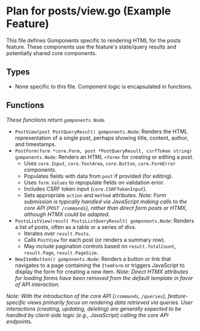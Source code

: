 # Plan for posts/view.go (Example Feature)

This file defines Gomponents specific to rendering HTML for the posts feature. These components use the feature's state/query results and potentially shared core components.

## Types

- None specific to this file. Component logic is encapsulated in functions.

## Functions

*These functions return `gomponents.Node`.*

- `PostView(post PostQueryResult) gomponents.Node`: Renders the HTML representation of a single post, perhaps showing title, content, author, and timestamps.
- `PostForm(form *core.Form, post *PostQueryResult, csrfToken string) gomponents.Node`: Renders an HTML `<form>` for creating or editing a post.
    - Uses `core.Input`, `core.TextArea`, `core.Button`, `core.FormError` components.
    - Populates fields with data from `post` if provided (for editing).
    - Uses `form.Values` to repopulate fields on validation error.
    - Includes CSRF token input (`core.CSRFTokenInput`).
    - Sets appropriate `action` and `method` attributes. *Note: Form submission is typically handled via JavaScript making calls to the core API (`POST /commands`), rather than direct form posts or HTMX, although HTMX could be adapted.*
- `PostsListView(result PostsListQueryResult) gomponents.Node`: Renders a list of posts, often as a table or a series of divs.
    - Iterates over `result.Posts`.
    - Calls `PostView` for each post (or renders a summary row).
    - May include pagination controls based on `result.TotalCount`, `result.Page`, `result.PageSize`.
- `NewItemButton() gomponents.Node`: Renders a button or link that navigates to a page containing the `ItemForm` or triggers JavaScript to display the form for creating a new item. *Note: Direct HTMX attributes for loading forms have been removed from the default template in favor of API interaction.*

*Note: With the introduction of the core API (`/commands`, `/queries`), feature-specific views primarily focus on rendering data retrieved via queries. User interactions (creating, updating, deleting) are generally expected to be handled by client-side logic (e.g., JavaScript) calling the core API endpoints.*
